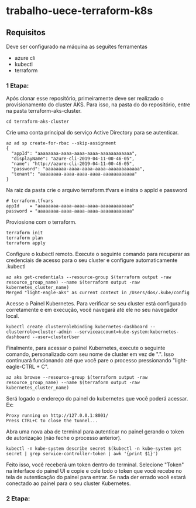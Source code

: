 # trabalho-uece-terraform-k8s
## Requisitos
Deve ser configurado na máquina as seguites ferramentas 
- azure cli
- kubectl
- terraform

### 1 Etapa:
Após clonar esse repositório, primeiramente deve ser realizado o provisionamento do cluster AKS.
Para isso, na pasta do do repositório, entre na pasta terraform-aks-cluster.
```
cd terraform-aks-cluster
```

Crie uma conta principal do serviço Active Directory para se autenticar.
```
az ad sp create-for-rbac --skip-assignment
{
  "appId": "aaaaaaaa-aaaa-aaaa-aaaa-aaaaaaaaaaaa",
  "displayName": "azure-cli-2019-04-11-00-46-05",
  "name": "http://azure-cli-2019-04-11-00-46-05",
  "password": "aaaaaaaa-aaaa-aaaa-aaaa-aaaaaaaaaaaa",
  "tenant": "aaaaaaaa-aaaa-aaaa-aaaa-aaaaaaaaaaaa"
}
```

Na raiz da pasta crie o arquivo terraform.tfvars e insira o appId e password
```
# terraform.tfvars
appId    = "aaaaaaaa-aaaa-aaaa-aaaa-aaaaaaaaaaaa"
password = "aaaaaaaa-aaaa-aaaa-aaaa-aaaaaaaaaaaa"
```

Proviosione com o terraform.
```
terraform init
terraform plan
terraform apply
```
Configure o kubectl remoto.
Execute o seguinte comando para recuperar as credenciais de acesso para o seu cluster e configure automaticamente .kubectl
```
az aks get-credentials --resource-group $(terraform output -raw resource_group_name) --name $(terraform output -raw kubernetes_cluster_name)
Merged "light-eagle-aks" as current context in /Users/dos/.kube/config
```

Acesse o Painel Kubernetes.
Para verificar se seu cluster está configurado corretamente e em execução, você navegará até ele no seu navegador local.
```
kubectl create clusterrolebinding kubernetes-dashboard --clusterrole=cluster-admin --serviceaccount=kube-system:kubernetes-dashboard --user=clusterUser
```

Finalmente, para acessar o painel Kubernetes, execute o seguinte comando, personalizado com seu nome de cluster em vez de ".". 
Isso continuará funcionando até que você pare o processo pressionando "light-eagle-CTRL + C".
```
az aks browse --resource-group $(terraform output -raw resource_group_name) --name $(terraform output -raw kubernetes_cluster_name)
```
Será logado o endereço do painel do kubernetes que você poderá acessar.
Ex:
```
Proxy running on http://127.0.0.1:8001/
Press CTRL+C to close the tunnel...
```
Abra uma nova aba de terminal para autenticar no painel gerando o token de autorização (não feche o processo anterior).
```
kubectl -n kube-system describe secret $(kubectl -n kube-system get secret | grep service-controller-token | awk '{print $1}')
```
Feito isso, você receberá um token dentro do terminal. Selecione "Token" na interface do painel UI e copie e cole todo o token que você recebe no tela de autenticação do painel para entrar. 
Se nada der errado você estará conectado ao painel para o seu cluster Kubernetes.

### 2 Etapa:

